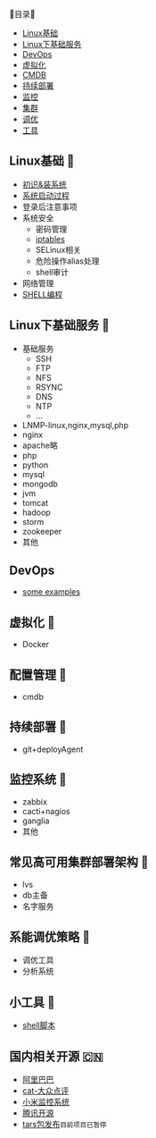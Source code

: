 :round_pushpin:目录:round_pushpin:

 - [Linux基础](#linux_base)
 - [Linux下基础服务](#linux_base_services)
 - [DevOps](#devops)
 - [虚拟化](#virtual)
 - [CMDB](#cmdb)
 - [持续部署](#deploy)
 - [监控](#monitor)
 - [集群](#cluster)
 - [调优](#optimize)
 - [工具](#tools)

## <a name="linux_base"></a>Linux基础 :apple:
- [初识&装系统](./new-to-linux.md)
- [系统启动过程](./images/linux-start.png)
- 登录后注意事项
- 系统安全
  - 密码管理
  - [iptables](http://blog.csdn.net/lin_credible/article/details/8614907)
  - SELinux相关
  - 危险操作alias处理
  - shell审计
- 网络管理
- [SHELL编程](./shell)

## <a name="linux_base_services"></a>Linux下基础服务 :cherries:
- 基础服务
  - SSH
  - FTP
  - NFS
  - RSYNC
  - DNS
  - NTP
  - ...
- LNMP-linux,nginx,mysql,php
- nginx
- apache略 
- php
- python
- mysql
- mongodb
- jvm
- tomcat
- hadoop
- storm
- zookeeper
- 其他

## <a name="devops"></a>DevOps
- [some examples](./devopsexamples.pptx) 

## <a name="virtual"></a>虚拟化 :lemon:
- Docker

## <a name="cmdb"></a>配置管理 :grapes: 
- cmdb

## <a name="deploy"></a>持续部署 :tangerine:
- git+deployAgent

## <a name="monitor"></a>监控系统 :banana:
- zabbix
- cacti+nagios
- ganglia
- 其他

## <a name="cluster"></a>常见高可用集群部署架构 :tomato:
- lvs
- db主备
- 名字服务

## <a name="optimize"></a>系能调优策略 :corn:
- 调优工具
- 分析系统

## <a name="tools"></a>小工具 :green_apple:
- [shell脚本](./shell)

## <a name="opensource"></a>国内相关开源 :cn:
- [阿里巴巴](https://github.com/alibaba)
- [cat-大众点评](https://github.com/dianping/cat)
- [小米监控系统](https://github.com/open-falcon/of-release)
- [腾讯开源](http://tencentopen.github.io/)
- [tars包发布](https://github.com/lin-credible/tars)``目前项目已暂停``
